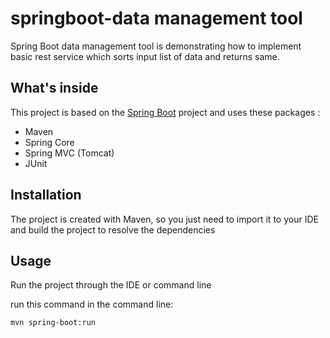 # springboot-data management tool

Spring Boot data management tool is demonstrating how to implement basic rest service which sorts input list of data and returns same.

## What's inside 
This project is based on the [Spring Boot](http://projects.spring.io/spring-boot/) project and uses these packages :
- Maven
- Spring Core
- Spring MVC (Tomcat)
- JUnit


## Installation 
The project is created with Maven, so you just need to import it to your IDE and build the project to resolve the dependencies

## Usage 
Run the project through the IDE or command line


run this command in the command line:
```
mvn spring-boot:run
```
